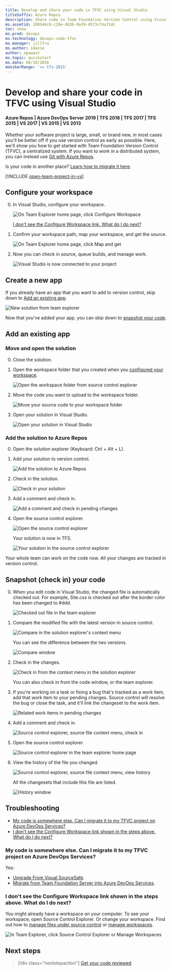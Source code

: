 ```yaml
---
title: Develop and share your code in TFVC using Visual Studio
titleSuffix: Azure Repos
description: Share code in Team Foundation Version Control using Visual Studio
ms.assetid: 108544c0-c29e-4b3b-9a39-4573cf4a71dc
toc: show
ms.prod: devops
ms.technology: devops-code-tfvc
ms.manager: jillfra
ms.author: sdanie
author: apawast
ms.topic: quickstart
ms.date: 08/10/2016
monikerRange: '>= tfs-2015'
---
```



# Develop and share your code in TFVC using Visual Studio

#### Azure Repos | Azure DevOps Server 2019 | TFS 2018 | TFS 2017 | TFS 2015 | VS 2017 | VS 2015 | VS 2013

Whether your software project is large, small, or brand new, 
in most cases you'll be better off if you use version control 
as early as possible. 
Here, we'll show you how to get started with 
Team Foundation Version Control (TFVC), a centralized system.
If you want to work in a distributed system, 
you can instead use [Git with Azure Repos](../../repos/git/share-your-code-in-git-vs.md).

Is your code in another place? [Learn how to migrate it here](#migrate).

[!INCLUDE [open-team-project-in-vs](_shared/open-team-project-in-vs.md)]

<a name="workspace"></a>
## Configure your workspace

0. In Visual Studio, configure your workspace.

   ![On Team Explorer home page, click Configure Workspace](_img/share-your-code-in-tfvc-vs/ConfigureWorkspace.png)

   [I don't see the Configure Workspace link. What do I do next?](#workspace_exists)

1. Confirm your workspace path, map your workspace, and get the source.

   ![On Team Explorer home page, click Map and get](_img/share-your-code-in-tfvc-vs/MapAndGet.png)

2. Now you can check in source, queue builds, and manage work.

   ![Visual Studio is now connected to your project](_img/share-your-code-in-tfvc-vs/MapWorkspaceSuccess.png)

## Create a new app

If you already have an app that you want to add to version control,
skip down to [Add an existing app](#app_add).

![New solution from team explorer](_img/share-your-code-in-tfvc-vs/team-explorer-new-solution.png)

Now that you've added your app, you can skip down to 
[snapshot your code](#snapshot).

<a name="app_add"></a>
## Add an existing app

### Move and open the solution

0. Close the solution.

1. Open the workspace folder that you created when you [configured your workspace](#workspace).

   ![Open the workspace folder from source control explorer](_img/share-your-code-in-tfvc-vs/open-workspace-folder-from-source-control-explorer.png)

2. Move the code you want to upload to the workspace folder.

   ![Move your source code to your workspace folder](_img/share-your-code-in-tfvc-vs/IC689415.png)

3. Open your solution in Visual Studio.

   ![Open your solution in Visual Studio](_img/share-your-code-in-tfvc-vs/open-solution-from-team-explorer-home.png)


### Add the solution to Azure Repos

0. Open the solution explorer (Keyboard: Ctrl + Alt + L).

1. Add your solution to version control.

   ![Add the solution to Azure Repos](_img/share-your-code-in-tfvc-vs/IC682953.png)

2. Check in the solution.

   ![Check in your solution](_img/share-your-code-in-tfvc-vs/IC682954.png)

3. Add a comment and check in.

   ![Add a comment and check in pending changes](_img/share-your-code-in-tfvc-vs/IC685248.png)

4. Open the source control explorer.

   ![Open the source control explorer](_img/share-your-code-in-tfvc-vs/IC682140.png)

   Your solution is now in TFS.

   ![Your solution in the source control explorer](_img/share-your-code-in-tfvc-vs/IC689416.png)

Your whole team can work on the code now. All your changes are tracked in version control.

<a name="snapshot"></a>
## Snapshot (check in) your code

0. When you edit code in Visual Studio, the changed file is automatically checked out. For example, Site.css is checked out after the border color has been changed to #ddd.

   ![Checked out file in the team explorer](_img/share-your-code-in-tfvc-vs/IC682155.png)

1. Compare the modified file with the latest version in source control.

   ![Compare in the solution explorer's context menu](_img/share-your-code-in-tfvc-vs/IC682955.png)

   You can see the difference between the two versions.

   ![Compare window](_img/share-your-code-in-tfvc-vs/IC682157.png)

2. Check in the changes.

   ![Check in from the context menu in the solution explorer](_img/share-your-code-in-tfvc-vs/IC682956.png)

   You can also check in from the code window, or the team explorer.

3. If you're working on a task or fixing a bug that's tracked as a work item, add that work item to your pending changes. Source control will resolve the bug or close the task, and it'll link the changeset to the work item.

   ![Related work items in pending changes](_img/share-your-code-in-tfvc-vs/IC682159.png)

4. Add a comment and check in.

   ![Source control explorer, source file context menu, check in](_img/share-your-code-in-tfvc-vs/IC685249.png)

5. Open the source control explorer.

   ![Source control explorer in the team explorer home page](_img/share-your-code-in-tfvc-vs/IC682161.png)

6. View the history of the file you changed.

   ![Source control explorer, source file context menu, view history](_img/share-your-code-in-tfvc-vs/IC682957.png)

   All the changesets that include this file are listed.

   ![History window](_img/share-your-code-in-tfvc-vs/IC682163.png)

## Troubleshooting

* [My code is somewhere else. Can I migrate it to my TFVC project on Azure DevOps Services?](#my-code-is-somewhere-else-can-i-migrate-it-to-my-tfvc-project-on-azure-devops-services)
* [I don't see the Configure Workspace link shown in the steps above. What do I do next?](#i-dont-see-the-configure-workspace-link-shown-in-the-steps-above-what-do-i-do-next)

<a name="migrate"></a>
### My code is somewhere else. Can I migrate it to my TFVC project on Azure DevOps Services?

Yes:

 * [Upgrade From Visual SourceSafe](https://msdn.microsoft.com/library/ms253060).
 * [Migrate from Team Foundation Server into Azure DevOps Services](../../migrate/migrate-from-tfs.md).

<a name="workspace_exists"></a>
### I don't see the Configure Workspace link shown in the steps above. What do I do next?

You might already have a workspace on your computer. To see your workspace, open Source 
Control Explorer. Or change your workspace. Find out how to [manage files under 
source control](https://msdn.microsoft.com/library/ms181370.aspx) or 
[manage workspaces](https://msdn.microsoft.com/library/ms181383.aspx).

![In Team Explorer, click Source Control Explorer or Manage Workspaces](_img/share-your-code-in-tfvc-vs/OpenSCE_ManageWorkspaces.png)

## Next steps

> [!div class="nextstepaction"]
> [Get your code reviewed](get-code-reviewed-vs.md)

